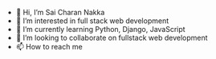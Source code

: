 - 👋 Hi, I’m Sai Charan Nakka
- 👀 I’m interested in full stack web development
- 🌱 I’m currently learning Python, Django, JavaScript
- 💞️ I’m looking to collaborate on fullstack web development
- 📫 How to reach me 

<!---
AnoopCharan/AnoopCharan is a ✨ special ✨ repository because its `README.md` (this file) appears on your GitHub profile.
You can click the Preview link to take a look at your changes.
--->
